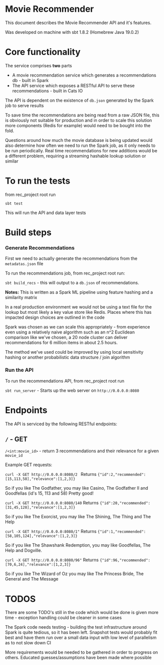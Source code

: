  # Movie Recommender

This document describes the Movie Recommender API and it's features.

Was developed on machine with sbt 1.8.2 (Homebrew Java 19.0.2)

# Core functionality

The service comprises **two** parts
- A movie recommendation service which generates a recommendations db -  built in Spark
- The API service which exposes a RESTful API to serve these recommendations - built in Cats IO

The API is dependent on the existence of `db.json` generated by the Spark job to serve results

To save time the recommendations are being read from a raw JSON file, this is obviously not suitable for production and in order to scale this solution more components (Redis for example) would need to be bought into the fold.

Questions around how much the movie database is being updated would also determine how often we need to run the Spark job, as it only needs to be run periodically. Real time recommendations for new additions would be a different problem, requiring a streaming hashable lookup solution or similar

# To run the tests

from rec_project root run

```sbt test```

This will run the API and data layer tests

# Build steps

### Generate Recommendations

First we need to actually generate the recommendations from the `metadatas.json` file

To run the recommendations job, from rec_project root run:

```sbt build_recs``` -  this will output to a `db.json` of recommendations. 

**Notes:**
This is written as a Spark ML pipeline using feature hashing and a similarity matrix 

In a real production environment we would not be using a text file for the lookup but most likely a key value store like Redis. Places where this has impacted design choices are outlined  in the code

Spark was chosen as we can scale this appropriately  - from experience even using a relatively naive algorithm such as an n^2 Euclidean comparison like we've chosen, a 20 node cluster can deliver recommendations for 6 million items in about 2.5 hours.

The method we've used could be improved by using local sensitivity hashing or another probabilistic data structure / join algorithm

### Run the API
To run the recommendations API, from rec_project root run

```sbt run_server``` - Starts up the web server on `http://0.0.0.0:8080`


# Endpoints
The API is serviced by the following RESTful endpoints:

## ```/``` - GET

```/<int:movie_id>``` - return 3 recommendations and their relevance for a given `movie_id`  

Example GET requests:

```curl -X GET http://0.0.0.0:8080/2 ```
Returns
```{"id":2,"recommended":[15,113,58],"relevance":[1,2,3]}```

So if you like The Godfather, you may like Casino, The Godfather II and Goodfellas (id's 15, 113 and 58) Pretty good!

```curl -X GET http://0.0.0.0:8080/140```
Returns
```{"id":20,"recommended":[31,45,128],"relevance":[1,2,3]}```

So if you like The Exorcist, you may like The Shining, The Thing and The Help


```curl -X GET http://0.0.0.0:8080/1"```
Returns
```{"id":1,"recommended":[58,105,124],"relevance":[1,2,3]}```

So if you like The Shawshank Redemption, you may like Goodfellas, The Help and Dogville. 

```curl -X GET http://0.0.0.0:8080/96"```
Returns
```{"id":96,"recommended":[70,6,24],"relevance":[1,2,3]}```

So if you like The Wizard of Oz you may like The Princess Bride, The General and The Message


# TODOS
There are some TODO's still in the code which would be done is given more time - exception handling could be cleaner in some cases 

The Spark code needs  testing - building the test infrastructure around Spark  is quite tedious, so it has been left.
Snapshot tests would probably fit best and have them run over a small data input with low level of parallelism as to not slow down CI

More requirements would be needed to be gathered in order to progress on others. Educated guesses/assumptions have been made where possible
